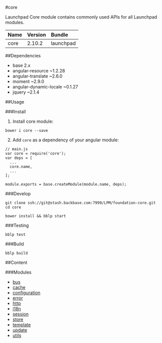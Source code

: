 #core

Launchpad Core module contains commonly used APIs for all Launchpad modules.


| Name| Version| Bundle|
| :----| :----| :----|
| core| 2.10.2 | launchpad|

##Dependencies

- base 2.x
- angular-resource ~1.2.28
- angular-translate ~2.6.0
- moment ~2.9.0
- angular-dynamic-locale ~0.1.27
- jquery ~2.1.4

##Usage

###Install
1. Install core module:

```
bower i core --save
```

2. Add `core` as a dependency of your angular module:

```
// main.js
var core = require('core');
var deps = [
  ...
  core.name,
  ...
];

module.exports = base.createModule(module.name, deps);
```

###Develop

```
git clone ssh://git@stash.backbase.com:7999/LPM/foundation-core.git
cd core

bower install && bblp start
```

###Testing

```
bblp test
```

###Build

```
bblp build
```

##Content

###Modules

- [bus](scripts/modules/bus/README.md)
- [cache](scripts/modules/cache/README.md)
- [configuration](scripts/modules/configuration/README.md)
- [error](scripts/modules/error/README.md)
- [http](scripts/modules/http/README.md)
- [i18n](scripts/modules/i18n/README.md)
- [session](scripts/modules/session/README.md)
- [store](scripts/modules/store/README.md)
- [template](scripts/modules/template/README.md)
- [update](scripts/modules/update/README.md)
- [utils](scripts/modules/utils/README.md)
